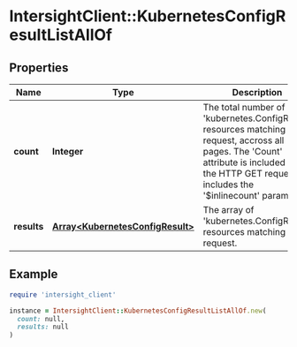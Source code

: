 # IntersightClient::KubernetesConfigResultListAllOf

## Properties

| Name | Type | Description | Notes |
| ---- | ---- | ----------- | ----- |
| **count** | **Integer** | The total number of &#39;kubernetes.ConfigResult&#39; resources matching the request, accross all pages. The &#39;Count&#39; attribute is included when the HTTP GET request includes the &#39;$inlinecount&#39; parameter. | [optional] |
| **results** | [**Array&lt;KubernetesConfigResult&gt;**](KubernetesConfigResult.md) | The array of &#39;kubernetes.ConfigResult&#39; resources matching the request. | [optional] |

## Example

```ruby
require 'intersight_client'

instance = IntersightClient::KubernetesConfigResultListAllOf.new(
  count: null,
  results: null
)
```

